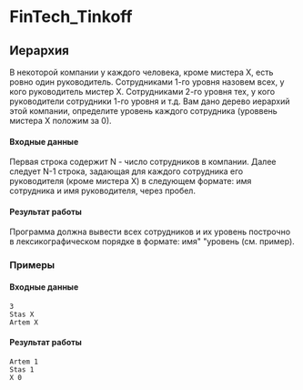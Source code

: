 # FinTech_Tinkoff

## Иерархия

В некоторой компании у каждого человека, кроме мистера Х, есть ровно один руководитель. 
Сотрудниками 1-го уровня назовем всех, у кого руководитель мистер X. 
Сотрудниками 2-го уровня тех, у кого руководители сотрудники 1-го уровня и т.д. 
Вам дано дерево иерархий этой компании, определите уровень каждого сотрудника (уроввень мистера X положим за 0).

#### Входные данные

Первая строка содержит N - число сотрудников в компании. 
Далее следует N-1 строка, задающая для каждого сотрудника его руководителя 
(кроме мистера X) в следующем формате: имя сотрудника и имя руководителя, через пробел.

#### Результат работы

Программа должна вывести всех сотрудников и их уровень построчно 
в лексикографическом порядке в формате: имя" "уровень (см. пример).

### Примеры

#### Входные данные

    3
    Stas X
    Artem X

#### Результат работы

    Artem 1
    Stas 1
    X 0
